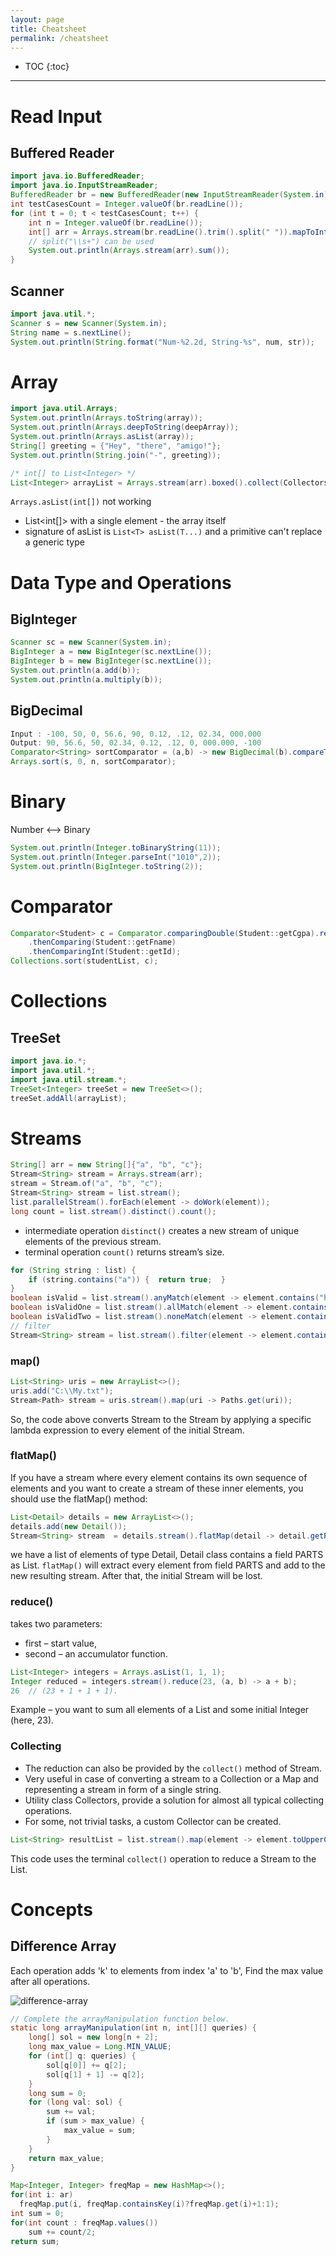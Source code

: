```yaml
---
layout: page
title: Cheatsheet
permalink: /cheatsheet
---
```


- TOC
{:toc}

---

# Read Input

## Buffered Reader

```java
import java.io.BufferedReader;
import java.io.InputStreamReader;
BufferedReader br = new BufferedReader(new InputStreamReader(System.in));
int testCasesCount = Integer.valueOf(br.readLine());
for (int t = 0; t < testCasesCount; t++) {
    int n = Integer.valueOf(br.readLine());
    int[] arr = Arrays.stream(br.readLine().trim().split(" ")).mapToInt(Integer::parseInt).toArray();
    // split("\\s+") can be used
    System.out.println(Arrays.stream(arr).sum());
}
```

## Scanner

```java
import java.util.*;
Scanner s = new Scanner(System.in);
String name = s.nextLine();
System.out.println(String.format("Num-%2.2d, String-%s", num, str)); 
```

# Array

```java
import java.util.Arrays;
System.out.println(Arrays.toString(array));
System.out.println(Arrays.deepToString(deepArray));
System.out.println(Arrays.asList(array));
String[] greeting = {"Hey", "there", "amigo!"};
System.out.println(String.join("-", greeting));
```
```java
/* int[] to List<Integer> */
List<Integer> arrayList = Arrays.stream(arr).boxed().collect(Collectors.toList());
```

`Arrays.asList(int[])` not working
* List<int[]> with a single element - the array itself
* signature of asList is `List<T> asList(T...)` and a primitive can't replace a generic type 

# Data Type and Operations

## BigInteger
```java
Scanner sc = new Scanner(System.in);
BigInteger a = new BigInteger(sc.nextLine());
BigInteger b = new BigInteger(sc.nextLine());
System.out.println(a.add(b));
System.out.println(a.multiply(b));
```

## BigDecimal
```java
Input : -100, 50, 0, 56.6, 90, 0.12, .12, 02.34, 000.000
Output: 90, 56.6, 50, 02.34, 0.12, .12, 0, 000.000, -100
Comparator<String> sortComparator = (a,b) -> new BigDecimal(b).compareTo(new BigDecimal(a));
Arrays.sort(s, 0, n, sortComparator);
```

# Binary

Number <--> Binary
```java
System.out.println(Integer.toBinaryString(11));
System.out.println(Integer.parseInt("1010",2));
System.out.println(BigInteger.toString(2));
```

# Comparator
```java
Comparator<Student> c = Comparator.comparingDouble(Student::getCgpa).reversed()
	.thenComparing(Student::getFname)
	.thenComparingInt(Student::getId);
Collections.sort(studentList, c);
```

# Collections

## TreeSet

```java
import java.io.*;
import java.util.*;
import java.util.stream.*;
TreeSet<Integer> treeSet = new TreeSet<>(); 
treeSet.addAll(arrayList);
```

# Streams

```java
String[] arr = new String[]{"a", "b", "c"};
Stream<String> stream = Arrays.stream(arr);
stream = Stream.of("a", "b", "c");
Stream<String> stream = list.stream();
list.parallelStream().forEach(element -> doWork(element));
long count = list.stream().distinct().count();
```
* intermediate operation `distinct()` creates a new stream of unique elements of the previous stream. 
* terminal operation `count()` returns stream’s size.
```java
for (String string : list) {
    if (string.contains("a")) {  return true;  }
}
boolean isValid = list.stream().anyMatch(element -> element.contains("h")); 
boolean isValidOne = list.stream().allMatch(element -> element.contains("h")); 
boolean isValidTwo = list.stream().noneMatch(element -> element.contains("h")); 
// filter
Stream<String> stream = list.stream().filter(element -> element.contains("d"));
```
### map()
```java
List<String> uris = new ArrayList<>();
uris.add("C:\\My.txt");
Stream<Path> stream = uris.stream().map(uri -> Paths.get(uri));
```
So, the code above converts Stream<String> to the Stream<Path> by applying a specific lambda expression to every element of the initial Stream.

### flatMap()
If you have a stream where every element contains its own sequence of elements and you want to create a stream of these inner elements, you should use the flatMap() method:
```java
List<Detail> details = new ArrayList<>();
details.add(new Detail());
Stream<String> stream  = details.stream().flatMap(detail -> detail.getParts().stream());
```
we have a list of elements of type Detail, Detail class contains a field PARTS as List<String>.
`flatMap()` will extract every element from field PARTS and add to the new resulting stream. After that, the initial Stream<Detail> will be lost.

### reduce() 
takes two parameters: 
* first – start value, 
* second – an accumulator function.
```java
List<Integer> integers = Arrays.asList(1, 1, 1);
Integer reduced = integers.stream().reduce(23, (a, b) -> a + b); 
26 	// (23 + 1 + 1 + 1).
```
Example – you want to sum all elements of a List<Integer> and some initial Integer (here, 23).

### Collecting
* The reduction can also be provided by the `collect()` method of Stream. 
* Very useful in case of converting a stream to a Collection or a Map and representing a stream in form of a single string.
* Utility class Collectors, provide a solution for almost all typical collecting operations. 
* For some, not trivial tasks, a custom Collector can be created.
```java
List<String> resultList = list.stream().map(element -> element.toUpperCase()).collect(Collectors.toList());
```
This code uses the terminal `collect()` operation to reduce a Stream<String> to the List<String>.


# Concepts

## Difference Array
Each operation adds 'k' to elements from index 'a' to 'b', Find the max value after all operations.

![difference-array]({{site.cdn}}/programming/concept-of-difference-array.png)

```java
// Complete the arrayManipulation function below.
static long arrayManipulation(int n, int[][] queries) {
    long[] sol = new long[n + 2];
    long max_value = Long.MIN_VALUE;
    for (int[] q: queries) {
        sol[q[0]] += q[2];
        sol[q[1] + 1] -= q[2];
    }
    long sum = 0;
    for (long val: sol) {
        sum += val;
        if (sum > max_value) {
            max_value = sum;
        }
    }
    return max_value;
}
```

```java
Map<Integer, Integer> freqMap = new HashMap<>();
for(int i: ar)
  freqMap.put(i, freqMap.containsKey(i)?freqMap.get(i)+1:1);
int sum = 0;
for(int count : freqMap.values())
    sum += count/2;
return sum;
```